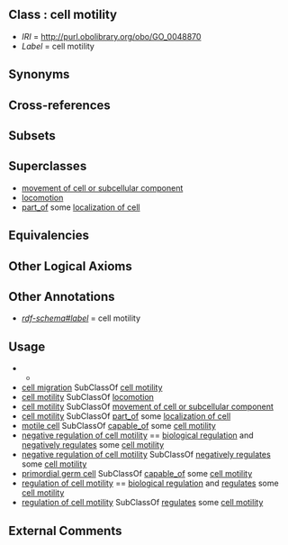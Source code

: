
## Class : cell motility

 * *IRI* = http://purl.obolibrary.org/obo/GO_0048870
 * *Label* = cell motility

## Synonyms


## Cross-references


## Subsets


## Superclasses

 * [movement of cell or subcellular component](../../GO/28/GO_0006928.md)
 * [locomotion](../../GO/11/GO_0040011.md)
 * [part_of](../../BFO/50/BFO_0000050.md) some [localization of cell](../../GO/74/GO_0051674.md)

## Equivalencies


## Other Logical Axioms


## Other Annotations

 * *[rdf-schema#label](../../el/rdf-schema#label.md)* = cell motility

## Usage

 * -
 * [cell migration](../../GO/77/GO_0016477.md) SubClassOf [cell motility](../../GO/70/GO_0048870.md)
 * [cell motility](../../GO/70/GO_0048870.md) SubClassOf [locomotion](../../GO/11/GO_0040011.md)
 * [cell motility](../../GO/70/GO_0048870.md) SubClassOf [movement of cell or subcellular component](../../GO/28/GO_0006928.md)
 * [cell motility](../../GO/70/GO_0048870.md) SubClassOf [part_of](../../BFO/50/BFO_0000050.md) some [localization of cell](../../GO/74/GO_0051674.md)
 * [motile cell](../../CL/19/CL_0000219.md) SubClassOf [capable_of](../../RO/15/RO_0002215.md) some [cell motility](../../GO/70/GO_0048870.md)
 * [negative regulation of cell motility](../../GO/46/GO_2000146.md) == [biological regulation](../../GO/07/GO_0065007.md) and [negatively regulates](../../RO/12/RO_0002212.md) some [cell motility](../../GO/70/GO_0048870.md)
 * [negative regulation of cell motility](../../GO/46/GO_2000146.md) SubClassOf [negatively regulates](../../RO/12/RO_0002212.md) some [cell motility](../../GO/70/GO_0048870.md)
 * [primordial germ cell](../../CL/70/CL_0000670.md) SubClassOf [capable_of](../../RO/15/RO_0002215.md) some [cell motility](../../GO/70/GO_0048870.md)
 * [regulation of cell motility](../../GO/45/GO_2000145.md) == [biological regulation](../../GO/07/GO_0065007.md) and [regulates](../../RO/11/RO_0002211.md) some [cell motility](../../GO/70/GO_0048870.md)
 * [regulation of cell motility](../../GO/45/GO_2000145.md) SubClassOf [regulates](../../RO/11/RO_0002211.md) some [cell motility](../../GO/70/GO_0048870.md)

## External Comments

